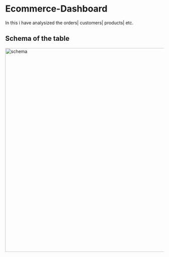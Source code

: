 # Ecommerce-Dashboard

In this i have analysized the orders| customers| products| etc.

## Schema of the table 
<img width="647" alt="schema" src="https://github.com/sumitDA01/Ecommerce-Dashboard/assets/132813386/3cdd2e7f-0a85-413f-9165-8738f1311892">
